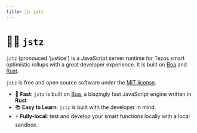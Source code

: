 ```yaml
---
title: 👨‍⚖️ jstz
---
```


<script setup>
import VPButton from "vitepress/dist/client/theme-default/components/VPButton.vue";
</script>

# 👨‍⚖️ `jstz`

`jstz` (pronouced 'justice') is a JavaScript server runtime for Tezos smart optimistic rollups
with a great developer experience. It is built on [Boa](https://boajs.dev/) and [Rust](https://www.rust-lang.org/).

`jstz` is free and open source software under the [MIT license](https://github.com/trilitech/jstz/blob/main/LICENSE).

- 🚀 **Fast**: `jstz` is built on [Boa](https://boajs.dev/), a blazingly fast JavaScript engine written in **Rust**.
- 📚 **Easy to Learn**: `jstz` is built with the developer in mind.
- ⚡️ **Fully-local**: test and develop your smart functions locally with a local sandbox.

<VPButton href="/first_steps" size="big" theme="alt" text="Get Started!" style="border-radius:4px;text-decoration:none" />
